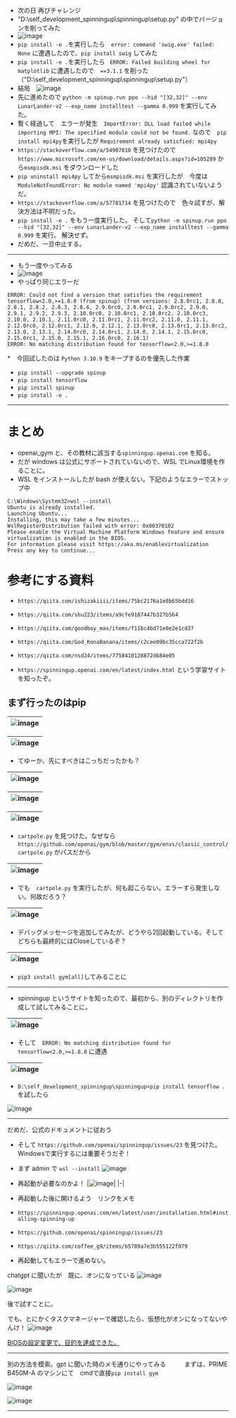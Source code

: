 <link rel="stylesheet" type="text/css" href="/assets/css/styles.css">

* 次の日 再びチャレンジ
* "D:\self_development_spinningup\spinningup\setup.py" の中でバージョンを削ってみた
* ![image](https://github.com/jamad/jamad.github.io/assets/949913/40e316ab-947c-4335-bf73-36066e5b35a3)
* `pip install -e .`を実行したら　`error: command 'swig.exe' failed: None` に遭遇したので、`pip install swig` してみた
* `pip install -e .`を実行したら  ` ERROR: Failed building wheel for matplotlib` に遭遇したので　`==3.1.1` を削った　（"D:\self_development_spinningup\spinningup\setup.py"）
* 結局　![image](https://github.com/jamad/jamad.github.io/assets/949913/9381066c-dd92-4de9-ad90-2b067ac1ddcd)
* 先に進めたので `python -m spinup.run ppo --hid "[32,32]" --env LunarLander-v2 --exp_name installtest --gamma 0.999` を実行してみた。 
* 暫く経過して　エラーが発生　`ImportError: DLL load failed while importing MPI: The specified module could not be found.` なので　`pip install mpi4py`を実行したが `Requirement already satisfied: mpi4py`
* `https://stackoverflow.com/a/54907810` を見つけたので　`https://www.microsoft.com/en-us/download/details.aspx?id=105289` から`msmpisdk.msi` をダウンロードした
* `pip uninstall mpi4py` してから`msmpisdk.msi` を実行したが　今度は `ModuleNotFoundError: No module named 'mpi4py'` 認識されていないようだ。
* `https://stackoverflow.com/a/57781714` を見つけたので　色々試すが、解決方法は不明だった。
* `pip install -e .` をもう一度実行した。 そして`python -m spinup.run ppo --hid "[32,32]" --env LunarLander-v2 --exp_name installtest --gamma 0.999` を実行。 解決せず。
* だめだ、一旦中止する。 

---


* もう一度やってみる
* ![image](https://github.com/jamad/jamad.github.io/assets/949913/3be28cf1-d452-4397-9b4a-032e0b28e2b7)
* やっぱり同じエラーだ

```
ERROR: Could not find a version that satisfies the requirement tensorflow<2.0,>=1.8.0 (from spinup) (from versions: 2.8.0rc1, 2.8.0, 2.8.1, 2.8.2, 2.8.3, 2.8.4, 2.9.0rc0, 2.9.0rc1, 2.9.0rc2, 2.9.0, 2.9.1, 2.9.2, 2.9.3, 2.10.0rc0, 2.10.0rc1, 2.10.0rc2, 2.10.0rc3, 2.10.0, 2.10.1, 2.11.0rc0, 2.11.0rc1, 2.11.0rc2, 2.11.0, 2.11.1, 2.12.0rc0, 2.12.0rc1, 2.12.0, 2.12.1, 2.13.0rc0, 2.13.0rc1, 2.13.0rc2, 2.13.0, 2.13.1, 2.14.0rc0, 2.14.0rc1, 2.14.0, 2.14.1, 2.15.0rc0, 2.15.0rc1, 2.15.0, 2.15.1, 2.16.0rc0, 2.16.1)
ERROR: No matching distribution found for tensorflow<2.0,>=1.8.0
```

*　今回試したのは  `Python 3.10.9` をキープするのを優先した作業
* `pip install --upgrade spinup`
* `pip install tensorflow`
* `pip install spinup`
* `pip install -e .`


---


# まとめ
* openai_gym と、その教材に該当する`spinningup.openai.com` を知る。
* だが windows は公式にサポートされていないので、WSL でLinux環境を作ることに。
* WSL をインストールしたが bash が使えない。下記のようなエラーでストップ中 

```
C:\Windows\System32>wsl --install
Ubuntu is already installed.
Launching Ubuntu...
Installing, this may take a few minutes...
WslRegisterDistribution failed with error: 0x80370102
Please enable the Virtual Machine Platform Windows feature and ensure virtualization is enabled in the BIOS.
For information please visit https://aka.ms/enablevirtualization
Press any key to continue...
```

# 参考にする資料
* `https://qiita.com/ishizakiiii/items/75bc2176a1e0b65bdd16`
* `https://qiita.com/shu223/items/a9cfe9107447b327b564`
* `https://qiita.com/goodboy_max/items/f11bc4bd71e0e2e1cd37`
* `https://qiita.com/God_KonaBanana/items/c2cee09bc35cca722f2b`
* `https://qiita.com/nsd24/items/7758410128872d684e05`

* `https://spinningup.openai.com/en/latest/index.html` という学習サイトを知ったぞ。


## まず行ったのはpip

|![image](https://github.com/jamad/jamad.github.io/assets/949913/3085220e-1b09-47b1-9eaa-6021539b8982)|
|-|

|![image](https://github.com/jamad/jamad.github.io/assets/949913/73a03e1e-e323-4c4c-b2cf-0bd4389ad52d)|
|-|

* てゆーか、先にすべきはこっちだったかも？

|![image](https://github.com/jamad/jamad.github.io/assets/949913/36863790-682d-486b-8d4d-b1365aa7278e)|
|-|

|![image](https://github.com/jamad/jamad.github.io/assets/949913/a4684ea7-6b36-4ebd-ada0-2bbc52dae4c7)|
|-|

|![image](https://github.com/jamad/jamad.github.io/assets/949913/89d4473a-24ba-41c1-aed8-79fff2ca6d2b)|
|-|

* `cartpole.py` を見つけた。なぜなら　`https://github.com/openai/gym/blob/master/gym/envs/classic_control/cartpole.py` がパスだから

|![image](https://github.com/jamad/jamad.github.io/assets/949913/5ff8705f-a2d0-484d-8acb-86d2cf73a9ae)|
|-|

* でも　`cartpole.py` を実行したが、何も起こらない。エラーすら発生しない。何故だろう？

|![image](https://github.com/jamad/jamad.github.io/assets/949913/7250c03f-c027-4ed9-93f1-9d6507032445)|
|-|

* デバッグメッセージを追加してみたが、どうやら2回起動している。そしてどちらも最終的にはCloseしているぞ？

|![image](https://github.com/jamad/jamad.github.io/assets/949913/9f195fe9-b78c-4916-9761-a9edde3517c1)|
|-|
  
* `pip3 install gym[all]`してみることに

  
---

* spinningup というサイトを知ったので、最初から、別のディレクトリを作成して試してみることに。 

|![image](https://github.com/jamad/jamad.github.io/assets/949913/9146a28b-ad18-4866-aae0-55676b301d28)|
|-|

* そして　`ERROR: No matching distribution found for tensorflow<2.0,>=1.8.0` に遭遇

|![image](https://github.com/jamad/jamad.github.io/assets/949913/75c25224-a551-4358-9474-22fd17dc2d72)|
|-|


* `D:\self_development_spinningup\spinningup>pip install tensorflow .` を試したら

![image](https://github.com/jamad/jamad.github.io/assets/949913/3fefc9c1-9445-442a-9b75-e74ed0196c91)

---

だめだ、公式のドキュメントに従おう
* そして `https://github.com/openai/spinningup/issues/23` を見つけた。Windowsで実行するには重要そうだぞ！ 
* まず admin で `wsl --install`
![image](https://github.com/jamad/jamad.github.io/assets/949913/1349d4b2-096f-458c-8317-f0245bd6eb27)

* 再起動が必要なのかよ！
|![image](https://github.com/jamad/jamad.github.io/assets/949913/11d4c871-4a3d-472b-9da4-7c96779d1d3e)|
|-|

* 再起動した後に開けるよう　リンクをメモ 
* `https://spinningup.openai.com/en/latest/user/installation.html#installing-spinning-up`
* `https://github.com/openai/spinningup/issues/23`
* `https://qiita.com/coffee_g9/items/b5789a7e3b555122f079`

* 再起動してもエラーで進めない。

chatgpt に聞いたが　既に、オンになっている
  ![image](https://github.com/jamad/jamad.github.io/assets/949913/d3e768d0-e13b-4420-9954-e62477f27fff)

![image](https://github.com/jamad/jamad.github.io/assets/949913/a786e85f-cee4-43ab-bc9f-88726b05cf20)

後で試すことに。

でも、とにかくタスクマネージャーで確認したら、仮想化がオンになってないやんけ！
![image](https://github.com/jamad/jamad.github.io/assets/949913/2d4f5032-08d1-4c2c-be8c-3ea8c8f9b62d)

[BIOSの設定変更で、目的を達成できた。](https://github.com/jamad/jamad.github.io/blob/master/_posts/2024-05-20-windowsPC_virtualization%E3%82%92%E3%82%AA%E3%83%B3%E3%81%AB%E3%81%97%E3%81%A6ubuntu%E3%82%92%E5%88%A9%E7%94%A8%E5%8F%AF%E8%83%BD%E3%81%AB%E3%81%97%E3%81%9F.md)

---

別の方法を模索。gpt に聞いた時のメモ通りにやってみる　　　まずは、PRIME B450M-A のマシンにて　cmdで直接`pip install gym`

![image](https://github.com/jamad/jamad.github.io/assets/949913/81629b49-35fb-4f18-a588-69577e4a95a2)

![image](https://github.com/jamad/jamad.github.io/assets/949913/f3d036cd-31b5-445e-bc05-23fa2c39d705)


---
